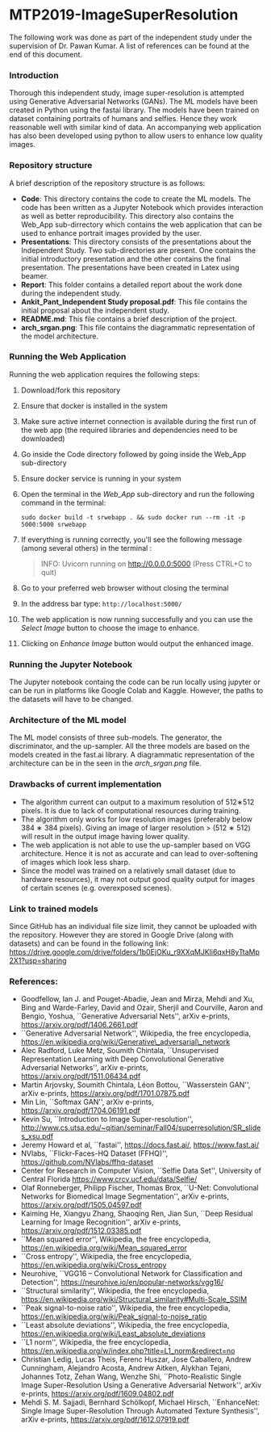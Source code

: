 # MTP2019-ImageSuperResolution

The following work was done as part of the independent study under the supervision of Dr. Pawan Kumar. A list of references can be found at the end of this document.

### Introduction
Thorough this independent study, image super-resolution is attempted using Generative Adversarial Networks (GANs). The ML models have been created in Python using the fastai library. The models have been trained on dataset containing portraits of  humans and selfies. Hence they work reasonable well with similar kind of data. An accompanying web application has also been developed using python to allow users to enhance low quality images.

### Repository structure
A brief description of the repository structure is as follows:
- **Code**: This directory contains the code to create the ML models. The code has been written as a Jupyter Notebook which provides interaction as well as better reproducibility. This directory also contains the Web_App sub-dirrectory which contains the web application that can be used to enhance portrait images provided by the user.
- **Presentations**: This directory consists of the presentations about the Independent Study. Two sub-directories are present. One contains the initial introductory presentation and the other contains the final presentation. The presentations have been created in Latex using beamer.
- **Report**: This folder contains a detailed report about the work done during the independent study.
- **Ankit_Pant_Independent Study proposal.pdf**: This file contains the initial proposal about the independent study.
- **README.md**: This file contains a brief description of the project.
- **arch_srgan.png**: This file contains the diagrammatic representation of the model architecture.


### Running the Web Application
Running the web application requires the following steps:
1. Download/fork this repository
2. Ensure that docker is installed in the system
3. Make sure active internet connection is available during the first run of the web app (the required libraries and dependencies need to be downloaded)
4. Go inside the Code directory followed by going inside the Web_App sub-directory
5. Ensure docker service is running in your system
6. Open the terminal in the *Web_App* sub-directory and run the following command in the terminal:
   ```
   sudo docker build -t srwebapp . && sudo docker run --rm -it -p 5000:5000 srwebapp
7. If everything is running correctly, you'll see the following message  (among several others) in the terminal :
    > INFO: Uvicorn running on http://0.0.0.0:5000 (Press CTRL+C to quit)

8. Go to your preferred web browser without closing the terminal
9. In the address bar type:
    ```http://localhost:5000/```
10. The web application is now running successfully and you can use the *Select Image* button to choose the image to enhance.
11. Clicking on *Enhance Image*  button would output the enhanced image.

### Running the Jupyter Notebook
The Jupyter notebook containg the code can be run locally using jupyter or can be run in platforms like Google Colab and Kaggle. However, the paths to the datasets will have to be changed.


### Architecture of the ML model
The ML model consists of three sub-models. The generator, the discriminator, and the up-sampler. All the three models are based on the models created in the fast.ai library. A diagrammatic  representation of the architecture can be in the seen in the *arch_srgan.png* file.

### Drawbacks of current implementation
- The algorithm current can output to a maximum resolution of 512∗512 pixels. It is due to lack of computational resources during  training.
- The algorithm only works for low  resolution images (preferably below 384 ∗ 384 pixels). Giving an image of larger resolution > (512 ∗ 512) will result in the output image having lower quality.
- The web application is not able to use the up-sampler based on VGG architecture. Hence it is not as accurate and can lead to over-softening of images which look  less sharp.
- Since the model was trained on a relatively small dataset (due to hardware resources), it may not output good quality output for images of certain scenes (e.g. overexposed scenes).


### Link to trained models
Since GitHub has an individual file size limit, they cannot be uploaded with the repository. However they are stored in Google Drive (along with datasets) and can be found in the following link: https://drive.google.com/drive/folders/1b0EjOKu_r9XXqMJKli6qxH8yTtaMp2X1?usp=sharing 


### References:
-   Goodfellow, Ian J. and Pouget-Abadie, Jean and Mirza, Mehdi and Xu, Bing and Warde-Farley, David and Ozair, Sherjil and Courville, Aaron and Bengio, Yoshua, ``Generative Adversarial Nets'', arXiv e-prints, https://arxiv.org/pdf/1406.2661.pdf
- ``Generative Adversarial Network'', Wikipedia, the free encyclopedia, https://en.wikipedia.org/wiki/Generative\_adversarial\_network
- Alec Radford, Luke Metz, Soumith Chintala, ``Unsupervised Representation Learning with Deep Convolutional Generative Adversarial Networks'', arXiv e-prints, https://arxiv.org/pdf/1511.06434.pdf
- Martin Arjovsky, Soumith Chintala, Léon Bottou, ``Wasserstein GAN'', arXiv e-prints, https://arxiv.org/pdf/1701.07875.pdf
- Min Lin, ``Softmax GAN'', arXiv e-prints, https://arxiv.org/pdf/1704.06191.pdf
-  Kevin Su, ``Introduction to Image Super-resolution'', http://www.cs.utsa.edu/~qitian/seminar/Fall04/superresolution/SR_slides_xsu.pdf 
- Jeremy Howard et al, ``fastai'', https://docs.fast.ai/, https://www.fast.ai/
- NVlabs, ``Flickr-Faces-HQ Dataset (FFHQ)'', https://github.com/NVlabs/ffhq-dataset
- Center for Research in Computer Vision, ``Selfie Data Set'', University of Central Florida https://www.crcv.ucf.edu/data/Selfie/
- Olaf Ronneberger, Philipp Fischer, Thomas Brox, ``U-Net: Convolutional Networks for Biomedical Image Segmentation'', arXiv e-prints, https://arxiv.org/pdf/1505.04597.pdf
- Kaiming He, Xiangyu Zhang, Shaoqing Ren, Jian Sun, ``Deep Residual Learning for Image Recognition'', arXiv e-prints,  https://arxiv.org/pdf/1512.03385.pdf
- ``Mean squared error'', Wikipedia, the free encyclopedia, https://en.wikipedia.org/wiki/Mean_squared_error
- ``Cross entropy'', Wikipedia, the free encyclopedia, https://en.wikipedia.org/wiki/Cross_entropy
- Neurohive, ``VGG16 – Convolutional Network for Classification and Detection'', https://neurohive.io/en/popular-networks/vgg16/
- ``Structural similarity'', Wikipedia, the free encyclopedia, https://en.wikipedia.org/wiki/Structural_similarity#Multi-Scale_SSIM
- ``Peak signal-to-noise ratio'', Wikipedia, the free encyclopedia, https://en.wikipedia.org/wiki/Peak_signal-to-noise_ratio
- ``Least absolute deviations'', Wikipedia, the free encyclopedia, https://en.wikipedia.org/wiki/Least_absolute_deviations
- ``L1 norm'', Wikipedia, the free encyclopedia, https://en.wikipedia.org/w/index.php?title=L1_norm&redirect=no
- Christian Ledig, Lucas Theis, Ferenc Huszar, Jose Caballero, Andrew Cunningham, Alejandro Acosta, Andrew Aitken, Alykhan Tejani, Johannes Totz, Zehan Wang, Wenzhe Shi, ``Photo-Realistic Single Image Super-Resolution Using a Generative Adversarial Network'', arXiv e-prints, https://arxiv.org/pdf/1609.04802.pdf
- Mehdi S. M. Sajjadi, Bernhard Schölkopf, Michael Hirsch, ``EnhanceNet: Single Image Super-Resolution Through Automated Texture Synthesis'', arXiv e-prints, https://arxiv.org/pdf/1612.07919.pdf










